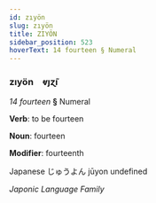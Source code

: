 ```yaml
---
id: zıyön
slug: zıyön
title: ZIYÖN
sidebar_position: 523
hoverText: 14 fourteen § Numeral
---
```


### zıyön&emsp;<span kind="abugida">ⱴȷɀ̃ı</span>

*14 fourteen* **§** Numeral

**Verb**: to be fourteen

**Noun**: fourteen

**Modifier**: fourteenth

Japanese じゅうよん jūyon undefined

*Japonic Language Family*